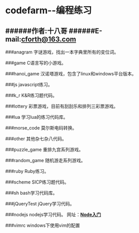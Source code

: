 codefarm--编程练习
=====================

######作者:十八哥
######E-mail:cforth@163.com
---------------------


###anagram
字谜游戏，找出一本字典里所有的变位词。


###game
C语言写的小游戏。


###hanoi_game
汉诺塔游戏，包含了linux和windows平台版本。


###js
javascript练习。


###k_r
K&R练习题代码。


###lottery
彩票游戏，目前有刮刮乐和排列三彩票游戏。


###lua
学习lua的练习代码库。


###morse_code
莫尔斯电码转换。


###other
其他杂七杂八代码。


###puzzle_game
重排九宫系列游戏。


###random_game
随机游走系列游戏。


###ruby
Ruby练习。


###scheme
SICP练习题代码。


###sh
bash学习代码库。


###jQueryTest
jQuery学习代码。


###nodejs
nodejs学习代码。
网址：[**Node入门**](http://www.nodebeginner.org/index-zh-cn.html)


###vimrc
windows下使用vim的配置
